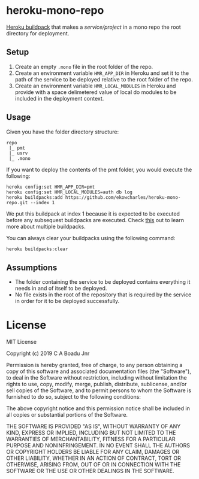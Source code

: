 # heroku-mono-repo

[Heroku buildpack](https://devcenter.heroku.com/articles/buildpack-api) that makes a _service/project_ in a mono repo the root directory for deployment.

## Setup

1. Create an empty `.mono` file in the root folder of the repo.
2. Create an environment variable `HMR_APP_DIR` in Heroku and set it to the path of the service to be deployed relative to the root folder of the repo.
2. Create an environment variable `HMR_LOCAL_MODULES` in Heroku and provide with a space delimetered value of local do modules to be included in the deployment context.

## Usage

Given you have the folder directory structure:

```
repo
 |_ pmt
 |_ usrv
 |_ .mono
```

If you want to deploy the contents of the pmt folder, you would execute the following:

```
heroku config:set HMR_APP_DIR=pmt
heroku config:set HMR_LOCAL_MODULES=auth db log
heroku buildpacks:add https://github.com/ekowcharles/heroku-mono-repo.git --index 1
```

We put this buildpack at index 1 because it is expected to be executed before any subsequest buildpacks are executed. Check [this](https://devcenter.heroku.com/articles/using-multiple-buildpacks-for-an-app) out to learn more about multiple buildpacks.

You can always clear your buildpacks using the following command:

```sh
heroku buildpacks:clear
```

## Assumptions

- The folder containing the service to be deployed contains everything it needs in and of itself to be deployed.
- No file exists in the root of the repository that is required by the service in order for it to be deployed successfully.

# License

MIT License

Copyright (c) 2019 C A Boadu Jnr

Permission is hereby granted, free of charge, to any person obtaining a copy of this software and associated documentation files (the "Software"), to deal in the Software without restriction, including without limitation the rights to use, copy, modify, merge, publish, distribute, sublicense, and/or sell copies of the Software, and to permit persons to whom the Software is furnished to do so, subject to the following conditions:

The above copyright notice and this permission notice shall be included in all copies or substantial portions of the Software.

THE SOFTWARE IS PROVIDED "AS IS", WITHOUT WARRANTY OF ANY KIND, EXPRESS OR IMPLIED, INCLUDING BUT NOT LIMITED TO THE WARRANTIES OF MERCHANTABILITY, FITNESS FOR A PARTICULAR PURPOSE AND NONINFRINGEMENT. IN NO EVENT SHALL THE AUTHORS OR COPYRIGHT HOLDERS BE LIABLE FOR ANY CLAIM, DAMAGES OR OTHER LIABILITY, WHETHER IN AN ACTION OF CONTRACT, TORT OR OTHERWISE, ARISING FROM, OUT OF OR IN CONNECTION WITH THE SOFTWARE OR THE USE OR OTHER DEALINGS IN THE SOFTWARE.
